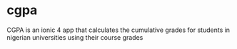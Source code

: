 # cgpa
CGPA is an ionic 4 app that calculates  the cumulative grades for students in  nigerian universities using their course grades
